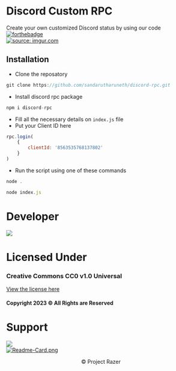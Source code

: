 # Discord Custom RPC
Create your own customized Discord status by using our code <br>
[![forthebadge](https://forthebadge.com/images/badges/made-with-javascript.svg)](https://forthebadge.com) <br>
<a href="https://imgur.com/Jsph6Zp"><img src="https://i.imgur.com/Jsph6Zp.png" title="source: imgur.com" /></a>

## Installation
- Clone the reposatory
```javascript
git clone https://github.com/sandarutharuneth/discord-rpc.git
```
- Install discord rpc package
```javascript
npm i discord-rpc
```
- Fill all the necessary details on `index.js` file
- Put your Client ID here
```javascript
rpc.login(
    {
        clientId: '8563535768137802'
    }
)
```
- Run the script using one of these commands
```js
node .
```
```js
node index.js
```
# Developer
<img src="https://discord.c99.nl/widget/theme-2/846193169758814228.png">

# Licensed Under
### Creative Commons CC0 v1.0 Universal
[View the license here](https://github.com/sandarutharuneth/discord-rpc/blob/master/LICENSE)
#### Copyright 2023 © All Rights are Reserved
  
# Support
<a href="https://discord.gg/cqSEc9FNrE"><img src="https://discord.com/api/guilds/886462690153857054/widget.png?style=banner2"></a> <br>
<a href="https://github.com/sandarutharuneth/discord-rpc/" target="_blank"> 
    <img src="https://github-readme-stats.vercel.app/api/pin/?username=sandarutharuneth&repo=discord-rpc&theme=react" alt="Readme-Card.png">
  </a>
<p style="text-align: center"> &copy; Project Razer</p>
